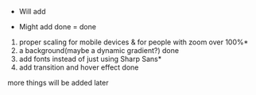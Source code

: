* Will add
- Might add
done = done

1. proper scaling for mobile devices &  for people with zoom over 100%*
2. a background(maybe a dynamic gradient?) done
3. add fonts instead of just using Sharp Sans*
4. add transition and hover effect done

more things will be added later
